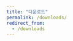 ```yaml
---
title: "다운로드"
permalink: /downloads/
redirect_from:
  - /downloads
---
```


<!-- <a href="https://drive.google.com/uc?export=download&id=1gzBi1gEQ8X1Wdj-0QXvAkmDHZKn9c4n6" download>20250627 평가 자료</a> -->